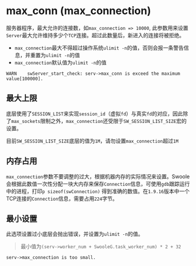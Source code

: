 # max_conn (max_connection)

服务器程序，最大允许的连接数，如`max_connection => 10000`, 此参数用来设置`Server`最大允许维持多少个`TCP`连接。超过此数量后，新进入的连接将被拒绝。

* `max_connection`最大不得超过操作系统`ulimit -n`的值，否则会报一条警告信息，并重置为`ulimit -n`的值
* `max_connection`默认值为`ulimit -n`的值

```
WARN	swServer_start_check: serv->max_conn is exceed the maximum value[100000].
```

最大上限
----
底层使用了`SESSION_LIST`来实现`session_id`（虚拟`fd`）与真实`fd`的对应，因此除了`max_sockets`限制之外，`max_connection`还受限于`SW_SESSION_LIST_SIZE`宏的设置。

目前`SW_SESSION_LIST_SIZE`底层的值为`1M`，请勿设置`max_connection`超过`1M`

内存占用
-----
`max_connection`参数不要调整的过大，根据机器内存的实际情况来设置。Swoole会根据此数值一次性分配一块大内存来保存`Connection`信息，可使用`gdb`跟踪运行中的进程，打印`p sizeof(swConnection)` 得到准确的数值。在`1.9.16`版本中一个TCP连接的`Connection`信息，需要占用`224`字节。

最小设置
----
此选项设置过小底层会抛出错误，并设置为`ulimit -n`的值。
> 最小值为`(serv->worker_num + SwooleG.task_worker_num) * 2 + 32`

```
serv->max_connection is too small.
```



